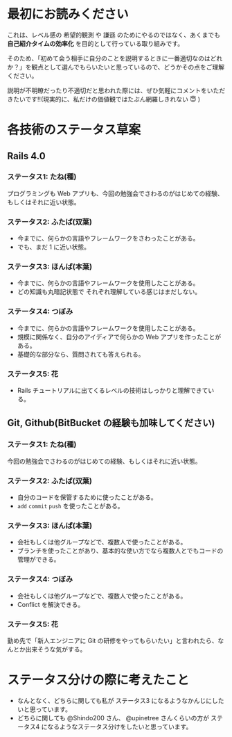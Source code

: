 # 最初にお読みください
これは、レベル感の 希望的観測 や 謙遜 のためにやるのではなく、あくまでも **自己紹介タイムの効率化** を目的として行っている取り組みです。

そのため、「初めて会う相手に自分のことを説明するときに一番適切なのはどれか？」を観点として選んでもらいたいと思っているので、どうかその点をご理解ください。

説明が不明瞭だったり不適切だと思われた際には、ぜひ気軽にコメントをいただきたいです!!(現実的に、私だけの価値観ではたぶん網羅しきれない :innocent: )


# 各技術のステータス草案
## Rails 4.0
### ステータス1: たね(種)
プログラミングも Web アプリも、今回の勉強会でさわるのがはじめての経験、もしくはそれに近い状態。

### ステータス2: ふたば(双葉)
* 今までに、何らかの言語やフレームワークをさわったことがある。
* でも、まだ 1 に近い状態。

### ステータス3: ほんば(本葉)
* 今までに、何らかの言語やフレームワークを使用したことがある。
* どの知識も丸暗記状態で それぞれ理解している感じはまだしない。

### ステータス4: つぼみ
* 今までに、何らかの言語やフレームワークを使用したことがある。
* 規模に関係なく、自分のアイディアで何らかの Web アプリを作ったことがある。
* 基礎的な部分なら、質問されても答えられる。

### ステータス5: 花
* Rails チュートリアルに出てくるレベルの技術はしっかりと理解できている。

## Git, Github(BitBucket の経験も加味してください)
### ステータス1: たね(種)
今回の勉強会でさわるのがはじめての経験、もしくはそれに近い状態。

### ステータス2: ふたば(双葉)
* 自分のコードを保管するために使ったことがある。
* `add` `commit` `push` を使ったことがある。

### ステータス3: ほんば(本葉)
* 会社もしくは他グループなどで、複数人で使ったことがある。
* ブランチを使ったことがあり、基本的な使い方でなら複数人とでもコードの管理ができる。

### ステータス4: つぼみ
* 会社もしくは他グループなどで、複数人で使ったことがある。
* Conflict を解決できる。

### ステータス5: 花
勤め先で「新人エンジニアに Git の研修をやってもらいたい」と言われたら、なんとか出来そうな気がする。

# ステータス分けの際に考えたこと
* なんとなく、どちらに関しても私が ステータス3 になるようなかんじにしたいと思っています。
* どちらに関しても @Shindo200 さん、 @upinetree さんくらいの方が ステータス4 になるようなステータス分けをしたいと思っています。
